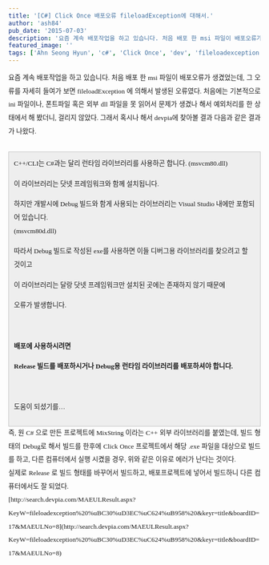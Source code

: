 ```yaml
---
title: '[C#] Click Once 배포오류 fileloadException에 대해서.'
author: 'ash84'
pub_date: '2015-07-03'
description: '요즘 계속 배포작업을 하고 있습니다. 처음 배포 한 msi 파일이 배포오류가 생겼었는데, 그 오류를 자세히 들여가 보면 fileloadException 에 의해서 발생된 오류였다. 처음에는 기본적으로 ini 파일이나, 폰트파일 혹은 외부 dll 파일을 못 읽어서 문제가 생겼나 해서 예외처리를 한 상태에서 해 봤더니, 걸리지'
featured_image: ''
tags: ['Ahn Seong Hyun', 'c#', 'Click Once', 'dev', 'fileloadexception', '배포오류', '클릭원스']
---
```



<div style="text-align: justify; line-height: 2; "><span style="font-size: 10pt; "><span style="font-family: Dotum; ">요즘 계속 배포작업을 하고 있습니다. 처음 배포 한 msi 파일이 배포오류가 생겼었는데, 그 오류를 자세히 들여가 보면 fileloadException 에 의해서 발생된 오류였다. 처음에는 기본적으로 ini 파일이나, 폰트파일 혹은 외부 dll 파일을 못 읽어서 문제가 생겼나 해서 예외처리를 한 상태에서 해 봤더니, 걸리지 않았다. 그래서 혹시나 해서 devpia에 찾아볼 결과 다음과 같은 결과가 나왔다. </span></span></div><div style="text-align: justify; line-height: 2; "><span style="font-size: 10pt; "><span style="font-family: Dotum; ">  
  </span></span></div><div style="line-height: 2; "></div><div style="line-height: 2; "><div class="txc-textbox" style="border-top-style: solid; border-right-style: solid; border-bottom-style: solid; border-left-style: solid; border-top-width: 1px; border-right-width: 1px; border-bottom-width: 1px; border-left-width: 1px; border-top-color: rgb(193, 193, 193); border-right-color: rgb(193, 193, 193); border-bottom-color: rgb(193, 193, 193); border-left-color: rgb(193, 193, 193); background-color: rgb(238, 238, 238); padding-top: 10px; padding-right: 10px; padding-bottom: 10px; padding-left: 10px; "><span style="font-size: 10pt; "><span style="font-family: Dotum; ">C++/CLI는 C#과는 달리 런타임 라이브러리를 사용하곤 합니다. (msvcm80.dll)</span></span>

<span style="font-size: 10pt; "><span style="font-family: Dotum; ">이 라이브러리는 닷넷 프레임워크와 함께 설치됩니다.</span></span>

<span style="font-size: 10pt; "><span style="font-family: Dotum; ">하지만 개발시에 Debug 빌드와 함게 사용되는 라이브러리는 Visual Studio 내에만 포함되어 있습니다.  
 (msvcm80d.dll)</span></span>

<span style="font-size: 10pt; "><span style="font-family: Dotum; ">따라서 Debug 빌드로 작성된 exe를 사용하면 이들 디버그용 라이브러리를 찾으려고 할 것이고</span></span>

<span style="font-size: 10pt; "><span style="font-family: Dotum; ">이 라이브러리는 달랑 닷넷 프레임워크만 설치된 곳에는 존재하지 않기 때문에</span></span>

<span style="font-size: 10pt; "><span style="font-family: Dotum; ">오류가 발생합니다.</span></span>

<span style="font-size: 10pt; "><span style="font-family: Dotum; "> </span></span>

**<span style="font-size: 10pt; "><span style="font-family: Dotum; ">배포에 사용하시려면 </span></span>**

**<span style="font-size: 10pt; "><span style="font-family: Dotum; ">Release 빌드를 배포하시거나 Debug용 런타임 라이브러리를 배포하셔야 합니다.</span></span>**

<span style="font-size: 10pt; "><span style="font-family: Dotum; "> </span></span>

<span style="font-size: 10pt; "><span style="font-family: Dotum; ">도움이 되셨기를…</span></span>

</div></div><div style="text-align: justify; line-height: 2; "></div><div style="text-align: justify; line-height: 2; "><span style="font-size: 10pt; "><span style="font-family: Dotum; ">즉, 원 C# 으로 만든 프로젝트에 MixString 이라는 C++ 외부 라이브러리를 붙였는데, 빌드 형태의 Debug로 해서 빌드를 한후에 Click Once 프로젝트에서 해당 .exe 파일을 대상으로 빌드를 하고, 다른 컴퓨터에서 실행 시켰을 경우, 위와 같은 이유로 에러가 난다는 것이다. </span></span></div><div style="text-align: justify; line-height: 2; "></div><div style="text-align: justify; line-height: 2; "><span style="font-size: 10pt; "><span style="font-family: Dotum; ">실제로 Release 로 빌드 형태를 바꾸어서 빌드하고, 배포프로젝트에 넣어서 빌드하니 다른 컴퓨터에서도 잘 되었다. </span></span></div><div style="text-align: justify; line-height: 2; "><span style="font-size: 10pt; ">  
</span></div><div style="text-align: justify; line-height: 2; "><span style="font-size: 10pt; "><span style="font-family: Dotum; ">[http://search.devpia.com/MAEULResult.aspx?KeyW=fileloadexception%20%uBC30%uD3EC%uC624%uB958%20&keyr=title&boardID=17&MAEULNo=8](http://search.devpia.com/MAEULResult.aspx?KeyW=fileloadexception%20%uBC30%uD3EC%uC624%uB958%20&keyr=title&boardID=17&MAEULNo=8)</span></span></div>

